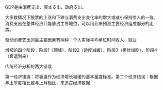 GDP是由消费支出、资本支出、政府支出。

大多数情况下股票的上涨和下跌与消费支出变化率的增大或减小保持惊人的一致。消费支出在整体经济只能够占主导地位，可以用此来预测主要经济组成部分的走势。

驱动消费支出的最主要因素有两种：个人实际平均单位时间收入、就业

滑坡的四个阶段：阶段1（顶峰）、阶段2（适度减缓）、阶段3（担忧加剧）、阶段4（衰退到来）

传统经济分析的两大错误

第一经济错误：将衰退作为经济增长减缓的基本量度标准。第二个经济错误：根据与上季度相比或与上月相比，来追踪经济数据

